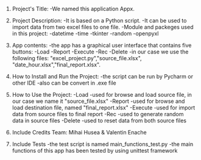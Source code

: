 1. Project's Title: 
    -We named this application  Appx.

2. Project Description:
    -It is based on a Python script.
    -It can be used to import data from two excel files to one file.
    -Module and packeges used in this project:
        -datetime
        -time
        -tkinter
        -random
        -openpyxl
        
3. App contents:
    -the app has a graphical user interface that contains five buttons:
        -Load
        -Report
        -Execute
        -Rec
        -Delete
    -in our case we use the following files: "excel_project.py","source_file.xlsx",
    "date_hour.xlsx","final_report.xlsx".

4. How to Install and Run the Project:
    -the script can be run by Pycharm or other IDE
    -also can be convert in .exe file

5. How to Use the Project:
      -Load    -used for browse and load source file, in our case we name it "source_file.xlsx"
      -Report  -used for browse and load destination file, named "final_report.xlsx"
      -Execute -used for import data from source files to final report
      -Rec     -used to generate random data in source files 
      -Delete  -used to reset data from both source files

6. Include Credits
       Team: Mihai Husea & Valentin Enache

7. Include Tests
    -the test script is named main_functions_test.py
    -the main functions of this  app has been tested by using unittest framework

